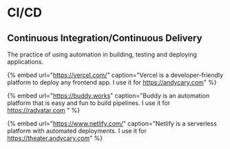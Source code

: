 # CI/CD

## Continuous Integration/Continuous Delivery

The practice of using automation in building, testing and deploying applications.

{% embed url="https://vercel.com/" caption="Vercel is a developer-friendly platform to deploy any frontend app. I use it for https://andycary.com" %}

{% embed url="https://buddy.works" caption="Buddy is an automation platform that is easy and fun to build pipelines. I use it for https://radvatar.com " %}

{% embed url="https://www.netlify.com/" caption="Netlify is a serverless platform with automated deployments. I use it for https://theater.andycary.com" %}

